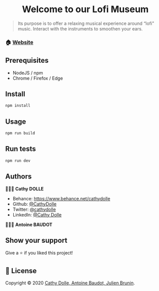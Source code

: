 <h1 align="center">Welcome to our Lofi Museum</h1>

> Its purpose is to offer a relaxing musical experience around “lofi” music. Interact with the instruments to smoothen your ears.

### 🏠 [Website](https://cathydolle.github.io/musicMuseum/)

## Prerequisites

- NodeJS / npm
- Chrome / Firefox / Edge

## Install

```sh
npm install
```

## Usage

```sh
npm run build
```

## Run tests

```sh
npm run dev
```

## Authors

👨🏻‍💼 **Cathy DOLLE**

- Behance: https://www.behance.net/cathydolle
- Github: [@CathyDolle](https://github.com/CathyDolle/)
- Twitter: [@cathydolle](https://twitter.com/cathydolle/)
- LinkedIn: [@Cathy Dolle](https://www.linkedin.com/in/cathy-dolle-245236199/)

👨🏻‍💼 **Antoine BAUDOT**

## Show your support

Give a ⭐️ if you liked this project!

## 📝 License

Copyright © 2020 [Cathy Dolle, Antoine Baudot, Julien Brunin](https://github.com/CathyDolle/).
